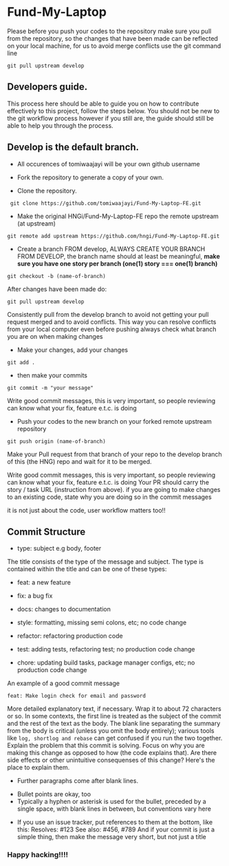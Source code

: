 # Fund-My-Laptop

Please before you push your codes to the repository make sure you pull from the repository, so the changes that have been made can be reflected on your local machine, for us to avoid merge conflicts use the git command line

```
git pull upstream develop
```

## Developers guide.

This process here should be able to guide you on how to contribute effectively to this project, follow the steps below. You should not be new to the git workflow process however if you still are, the guide should still be able to help you through the process.

## Develop is the default branch.

- All occurences of tomiwaajayi will be your own github username

- Fork the repository to generate a copy of your own.

- Clone the repository.

```
 git clone https://github.com/tomiwaajayi/Fund-My-Laptop-FE.git
```

- Make the original HNGi/Fund-My-Laptop-FE repo the remote upstream (at upstream)

```
git remote add upstream https://github.com/hngi/Fund-My-Laptop-FE.git
```

- Create a branch FROM develop, ALWAYS CREATE YOUR BRANCH FROM DEVELOP,
  the branch name should at least be meaningful, **make sure you have one story per branch (one(1) story === one(1) branch)**

```
git checkout -b (name-of-branch)
```

After changes have been made do:

```
git pull upstream develop
```

Consistently pull from the develop branch to avoid not getting your pull request merged and to avoid conflicts.
This way you can resolve conflicts from your local computer even before pushing always check what branch you are on when making changes

- Make your changes, add your changes

```
git add .
```
- then make your commits

```
git commit -m "your message"
```

  Write good commit messages, this is very important, so people reviewing can know what your fix, feature e.t.c. is doing

- Push your codes to the new branch on your forked remote upstream repository

```
git push origin (name-of-branch)
```

Make your Pull request from that branch of your repo to the develop branch of this (the HNG) repo and wait for it to be merged.

Write good commit messages, this is very important, so people reviewing can know what your fix, feature e.t.c. is doing
Your PR should carry the story / task URL (instruction from above).
if you are going to make changes to an existing code, state why you are doing so in the commit messages

it is not just about the code, user workflow matters too!!

## Commit Structure

- type: subject e.g body, footer

The title consists of the type of the message and subject.
The type is contained within the title and can be one of these types:

- feat: a new feature

- fix: a bug fix

- docs: changes to documentation

- style: formatting, missing semi colons, etc; no code change

- refactor: refactoring production code

- test: adding tests, refactoring test; no production code change

- chore: updating build tasks, package manager configs, etc; no production code change

An example of a good commit message

```
feat: Make login check for email and password
```

More detailed explanatory text, if necessary. Wrap it to about 72 characters or so. In some contexts, the first line is treated as the
subject of the commit and the rest of the text as the body. The blank line separating the summary from the body is critical (unless
you omit the body entirely); various tools like `log, shortlog and rebase` can get confused if you run the two together.
Explain the problem that this commit is solving. Focus on why you are making this change as opposed to how (the code explains that).
Are there side effects or other unintuitive consequenses of this change? Here's the place to explain them.

- Further paragraphs come after blank lines.

* Bullet points are okay, too
* Typically a hyphen or asterisk is used for the bullet, preceded
  by a single space, with blank lines in between, but conventions
  vary here

- If you use an issue tracker, put references to them at the bottom,
  like this:
  Resolves: #123
  See also: #456, #789
  And if your commit is just a simple thing, then make the message very short, but not just a title

### Happy hacking!!!!
